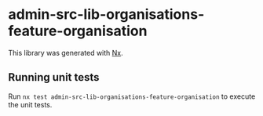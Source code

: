 # admin-src-lib-organisations-feature-organisation

This library was generated with [Nx](https://nx.dev).

## Running unit tests

Run `nx test admin-src-lib-organisations-feature-organisation` to execute the unit tests.
